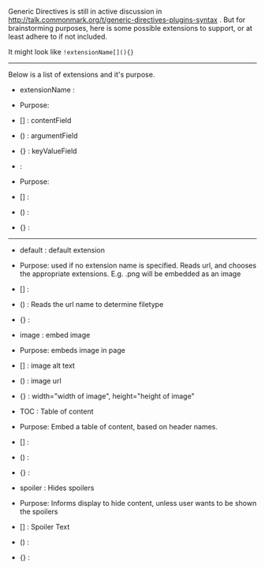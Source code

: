 Generic Directives is still in active discussion in http://talk.commonmark.org/t/generic-directives-plugins-syntax . But for brainstorming purposes, here is some possible extensions to support, or at least adhere to if not included. 

It might look like `!extensionName[](){}`

-------

Below is a list of extensions and it's purpose. 

* extensionName : 
 * Purpose: 
 * [] : contentField 
 * () : argumentField 
 * {} : keyValueField 

*  : 
 * Purpose: 
 * [] :  
 * () :  
 * {} :  
-----------

* default : default extension
 * Purpose: used if no extension name is specified. Reads url, and chooses the appropriate extensions. E.g. .png will be embedded as an image
 * [] : 
 * () : Reads the url name to determine filetype
 * {} : 

* image : embed image
 * Purpose: embeds image in page
 * [] : image alt text
 * () : image url
 * {} : width="width of image", height="height of image"

* TOC : Table of content
 * Purpose: Embed a table of content, based on header names.
 * [] : 
 * () : 
 * {} : 

* spoiler : Hides spoilers
 * Purpose: Informs display to hide content, unless user wants to be shown the spoilers
 * [] : Spoiler Text 
 * () : 
 * {} : 